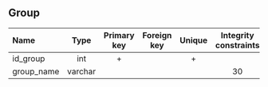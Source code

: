 ## Group
 
 |Name|Type|Primary key|Foreign key|Unique|Integrity constraints|Null/not null|
 |:----|:----:|:-----------:|:-----------:|:------:|:----------------------:|:------:|
 |id_group|int|+| | + | |not null|
 |group_name|varchar| | | | 30| not null|